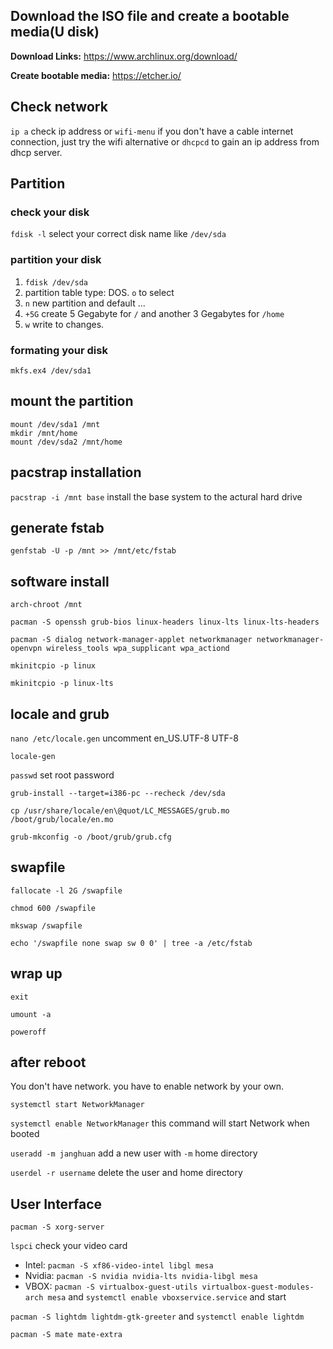 ## Download the ISO file and create a bootable media(U disk)

__Download Links:__ https://www.archlinux.org/download/

__Create bootable media:__ https://etcher.io/

## Check network

`ip a` check ip address or `wifi-menu` if you don't have a cable internet connection, just try the wifi alternative or `dhcpcd` to gain an ip address from dhcp server.

## Partition

### check your disk

`fdisk -l` select your correct disk name like `/dev/sda`

### partition your disk

1. `fdisk /dev/sda`
2. partition table type: DOS. `o` to select
3. `n` new partition and default ...
4. `+5G` create 5 Gegabyte for `/` and another 3 Gegabytes for `/home`
5. `w` write to changes.

### formating your disk

`mkfs.ex4 /dev/sda1`

## mount the partition

```
mount /dev/sda1 /mnt
mkdir /mnt/home
mount /dev/sda2 /mnt/home
```

## pacstrap installation

`pacstrap -i /mnt base` install the base system to the actural hard drive

## generate fstab

`genfstab -U -p /mnt >> /mnt/etc/fstab`

## software install 

`arch-chroot /mnt`

`pacman -S openssh grub-bios linux-headers linux-lts linux-lts-headers`

`pacman -S dialog network-manager-applet networkmanager networkmanager-openvpn wireless_tools wpa_supplicant wpa_actiond`

`mkinitcpio -p linux`

`mkinitcpio -p linux-lts`

## locale and grub

`nano /etc/locale.gen` uncomment en_US.UTF-8 UTF-8

`locale-gen`

`passwd` set root password

`grub-install --target=i386-pc --recheck /dev/sda`

`cp /usr/share/locale/en\@quot/LC_MESSAGES/grub.mo /boot/grub/locale/en.mo`

`grub-mkconfig -o /boot/grub/grub.cfg`

## swapfile

`fallocate -l 2G /swapfile`

`chmod 600 /swapfile`

`mkswap /swapfile`

`echo '/swapfile none swap sw 0 0' | tree -a /etc/fstab`

## wrap up

`exit`

`umount -a`

`poweroff`

## after reboot

You don't have network. you have to enable network by your own.

`systemctl start NetworkManager`

`systemctl enable NetworkManager` this command will start Network when booted

`useradd -m janghuan` add a new user with `-m` home directory

`userdel -r username` delete the user and home directory


## User Interface

`pacman -S xorg-server`

`lspci` check your video card

- Intel: `pacman -S xf86-video-intel libgl mesa`
- Nvidia: `pacman -S nvidia nvidia-lts nvidia-libgl mesa`
- VBOX: `pacman -S virtualbox-guest-utils virtualbox-guest-modules-arch mesa` and `systemctl enable vboxservice.service` and start

`pacman -S lightdm lightdm-gtk-greeter` and `systemctl enable lightdm`

`pacman -S mate mate-extra`




